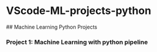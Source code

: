 # VScode-ML-projects-python
 
 
 ## Machine Learning Python Projects 

 ### Project 1: Machine Learning with python pipeline

